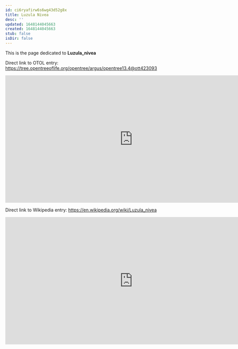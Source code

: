 ```yaml
---
id: ci6ryafirw6s6wg43d52g8x
title: Luzula Nivea
desc: ''
updated: 1648144045663
created: 1648144045663
stub: false
isDir: false
---
```

This is the page dedicated to **Luzula_nivea**


Direct link to OTOL entry: https://tree.opentreeoflife.org/opentree/argus/opentree13.4@ott423093



<html>
    <body>
    <iframe src="https://tree.opentreeoflife.org/opentree/argus/opentree13.4@ott423093"
    width="800" height="400" frameborder="0" allowfullscreen> </iframe>
    </body>
</html>
    


Direct link to Wikipedia entry: https://en.wikipedia.org/wiki/Luzula_nivea



<html>
    <body>
    <iframe src="https://en.wikipedia.org/wiki/Luzula_nivea"
    width="800" height="400" frameborder="0" allowfullscreen> </iframe>
    </body>
</html>
    
